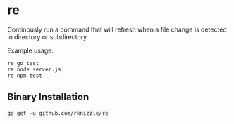 # re

Continously run a command that will refresh when a file change is detected in directory or subdirectory

Example usage:  
```
re go test  
re node server.js  
re npm test  
```

## Binary Installation
```
go get -u github.com/rknizzle/re
```
